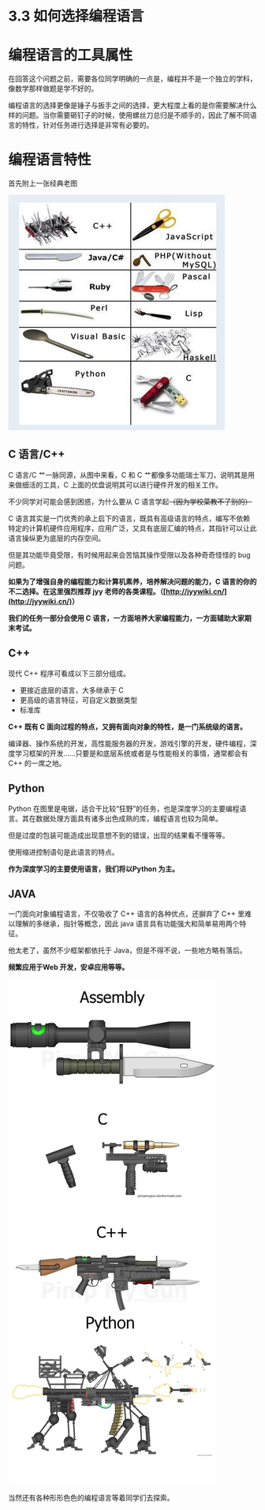 # 3.3 如何选择编程语言

# 编程语言的工具属性

在回答这个问题之前，需要各位同学明确的一点是，编程并不是一个独立的学科，像数学那样做题是学不好的。

编程语言的选择更像是锤子与扳手之间的选择，更大程度上看的是你需要解决什么样的问题。当你需要砸钉子的时候，使用螺丝刀总归是不顺手的，因此了解不同语言的特性，针对任务进行选择是非常有必要的。

# 编程语言特性

首先附上一张经典老图

![](static/boxcnW0YQY58RXhwdtRj5k6ndlc.jpeg)

## C 语言/C++

C 语言/C 艹一脉同源，从图中来看，C 和 C 艹都像多功能瑞士军刀，说明其是用来做细活的工具，C 上面的优盘说明其可以进行硬件开发的相关工作。

不少同学对可能会感到困惑，为什么要从 C 语言学起<del>（因为学校菜教不了别的）</del>

C 语言其实是一门优秀的承上启下的语言，既具有高级语言的特点，编写不依赖特定的计算机硬件应用程序，应用广泛，又具有底层汇编的特点，其指针可以让此语言操纵更为底层的内存空间。

但是其功能毕竟受限，有时候用起来会苦恼其操作受限以及各种奇奇怪怪的 bug 问题。

<strong>如果为了增强自身的编程能力和计算机素养，培养解决问题的能力，C 语言的你的不二选择。在这里强烈推荐 jyy 老师的各类课程。（</strong><strong>[http://jyywiki.cn/](http://jyywiki.cn/)</strong><strong>）</strong>

<strong>我们的任务一部分会使用 C 语言，一方面培养大家编程能力，一方面辅助大家期末考试。</strong>

## C++

现代 C++ 程序可看成以下三部分组成。

- 更接近底层的语言，大多继承于 C
- 更高级的语言特征，可自定义数据类型
- 标准库

<strong>C++ 既有 C 面向过程的特点，又拥有面向对象的特性，是一门系统级的语言。</strong>

编译器、操作系统的开发，高性能服务器的开发，游戏引擎的开发，硬件编程，深度学习框架的开发......只要是和底层系统或者是与性能相关的事情，通常都会有 C++ 的一席之地。

## Python

Python 在图里是电锯，适合干比较“狂野”的任务，也是深度学习的主要编程语言。其在数据处理方面具有诸多出色成熟的库，编程语言也较为简单。

但是过度的包装可能造成出现意想不到的错误，出现的结果看不懂等等。

使用缩进控制语句是此语言的特点。

<strong>作为深度学习的主要使用语言，我们将以</strong><strong>P</strong><strong>ython 为主。</strong>

## JAVA

一门面向对象编程语言，不仅吸收了 C++ 语言的各种优点，还摒弃了 C++ 里难以理解的多继承，指针等概念，因此 java 语言具有功能强大和简单易用两个特征。

他太老了，虽然不少框架都依托于 Java，但是不得不说，一些地方略有落后。

<strong>频繁应用于</strong><strong>W</strong><strong>eb 开发，安卓应用等等。</strong>

![](static/boxcnPv2FcyQxGLjYHThSaJNwRf.jpeg)

当然还有各种形形色色的编程语言等着同学们去探索。
